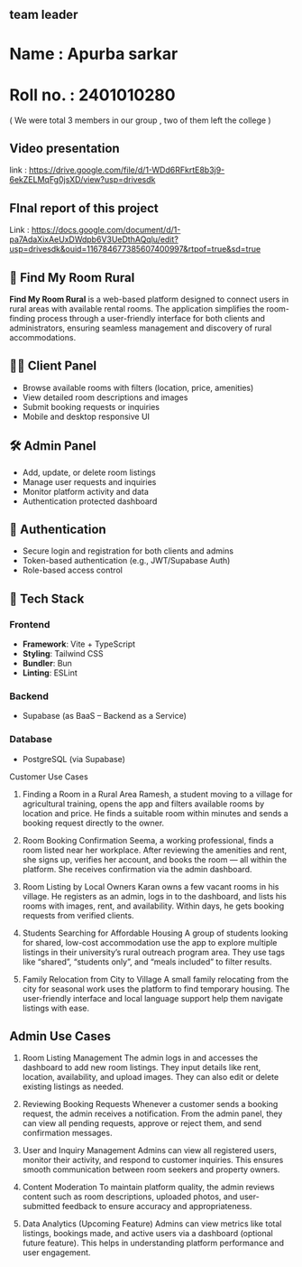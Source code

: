 ## team leader 
# Name : Apurba sarkar 
# Roll no. : 2401010280 

( We were total 3 members in our group , two of them left the college ) 


## Video presentation 
link : https://drive.google.com/file/d/1-WDd6RFkrtE8b3j9-6ekZELMqFg0jsXD/view?usp=drivesdk


## FInal report of this project 
Link : https://docs.google.com/document/d/1-pa7AdaXixAeUxDWdpb6V3UeDthAQqlu/edit?usp=drivesdk&ouid=116784677385607400997&rtpof=true&sd=true



## 🏡 Find My Room Rural

**Find My Room Rural** is a web-based platform designed to connect users in rural areas with available rental rooms. The application simplifies the room-finding process through a user-friendly interface for both clients and administrators, ensuring seamless management and discovery of rural accommodations.

## 🧑‍💼 Client Panel

- Browse available rooms with filters (location, price, amenities)
- View detailed room descriptions and images
- Submit booking requests or inquiries
- Mobile and desktop responsive UI

## 🛠️ Admin Panel

- Add, update, or delete room listings
- Manage user requests and inquiries
- Monitor platform activity and data
- Authentication protected dashboard

## 🔐 Authentication

- Secure login and registration for both clients and admins
- Token-based authentication (e.g., JWT/Supabase Auth)
- Role-based access control

## 🧰 Tech Stack

### Frontend
- **Framework**: Vite + TypeScript
- **Styling**: Tailwind CSS
- **Bundler**: Bun
- **Linting**: ESLint

### Backend
- Supabase (as BaaS – Backend as a Service)

### Database
- PostgreSQL (via Supabase)

Customer Use Cases
1. Finding a Room in a Rural Area
Ramesh, a student moving to a village for agricultural training, opens the app and filters available rooms by location and price. He finds a suitable room within minutes and sends a booking request directly to the owner.

2. Room Booking Confirmation
Seema, a working professional, finds a room listed near her workplace. After reviewing the amenities and rent, she signs up, verifies her account, and books the room — all within the platform. She receives confirmation via the admin dashboard.

3. Room Listing by Local Owners
Karan owns a few vacant rooms in his village. He registers as an admin, logs in to the dashboard, and lists his rooms with images, rent, and availability. Within days, he gets booking requests from verified clients.

4. Students Searching for Affordable Housing
A group of students looking for shared, low-cost accommodation use the app to explore multiple listings in their university’s rural outreach program area. They use tags like “shared”, “students only”, and “meals included” to filter results.

5. Family Relocation from City to Village
A small family relocating from the city for seasonal work uses the platform to find temporary housing. The user-friendly interface and local language support help them navigate listings with ease.

## Admin Use Cases
1. Room Listing Management
The admin logs in and accesses the dashboard to add new room listings. They input details like rent, location, availability, and upload images. They can also edit or delete existing listings as needed.

2. Reviewing Booking Requests
Whenever a customer sends a booking request, the admin receives a notification. From the admin panel, they can view all pending requests, approve or reject them, and send confirmation messages.

3. User and Inquiry Management
Admins can view all registered users, monitor their activity, and respond to customer inquiries. This ensures smooth communication between room seekers and property owners.

4. Content Moderation
To maintain platform quality, the admin reviews content such as room descriptions, uploaded photos, and user-submitted feedback to ensure accuracy and appropriateness.

5. Data Analytics (Upcoming Feature)
Admins can view metrics like total listings, bookings made, and active users via a dashboard (optional future feature). This helps in understanding platform performance and user engagement.




